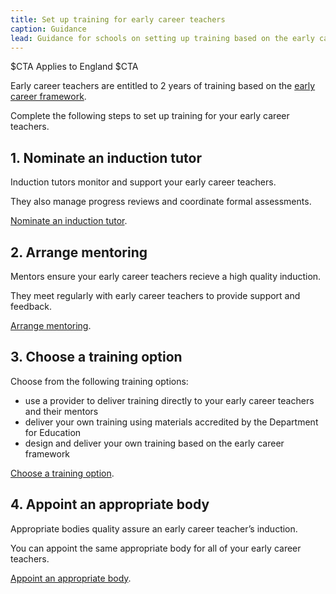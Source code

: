 ```yaml
---
title: Set up training for early career teachers
caption: Guidance
lead: Guidance for schools on setting up training based on the early career framework, part of induction for early career teachers.
---
```


$CTA
Applies to England
$CTA

Early career teachers are entitled to 2 years of training based on the [early career framework](https://www.gov.uk/government/publications/early-career-framework).

Complete the following steps to set up training for your early career teachers.


## 1. Nominate an induction tutor

Induction tutors monitor and support your early career teachers.

They also manage progress reviews and coordinate formal assessments.

[Nominate an induction tutor](/nominate-induction-tutor/).

## 2. Arrange mentoring

Mentors ensure your early career teachers recieve a high quality induction.

They meet regularly with early career teachers to provide support and feedback.

[Arrange mentoring](/choose-mentors-for-early-career-teachers).

## 3. Choose a training option

Choose from the following training options:

* use a provider to deliver training directly to your early career teachers and their mentors
* deliver your own training using materials accredited by the Department for Education
* design and deliver your own training based on the early career framework

[Choose a training option](/choose-training-option-early-career-teachers).

## 4. Appoint an appropriate body

Appropriate bodies quality assure an early career teacher’s induction.

You can appoint the same appropriate body for all of your early career teachers.

[Appoint an appropriate body](/appoint-an-appropriate-body-early-career-teachers).
